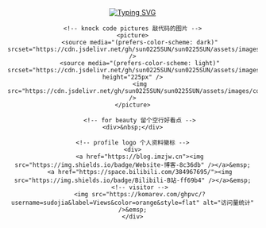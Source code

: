 <div align="center">
     <div>
        <a href="https://blog.imzjw.cn"><img src="https://readme-typing-svg.demolab.com?font=Fira+Code&pause=1000&random=false&width=435&separator=%3C&lines=Welcome+to+sudojia's+GitHub+homepage%3CSystem.out.println(%22Hello+World%22);" alt="Typing SVG" /></a>
    </div>

    <!-- knock code pictures 敲代码的图片 -->
    <picture>
        <source media="(prefers-color-scheme: dark)" srcset="https://cdn.jsdelivr.net/gh/sun0225SUN/sun0225SUN/assets/images/coding.gif" />
        <source media="(prefers-color-scheme: light)" srcset="https://cdn.jsdelivr.net/gh/sun0225SUN/sun0225SUN/assets/images/developer.svg" height="225px" />
        <img src="https://cdn.jsdelivr.net/gh/sun0225SUN/sun0225SUN/assets/images/coding.gif" />
    </picture>

        <!-- for beauty 留个空行好看点 -->
    <div>&nbsp;</div>

    <!-- profile logo 个人资料徽标 -->
    <div>
        <a href="https://blog.imzjw.cn"><img src="https://img.shields.io/badge/Website-博客-8c36db" /></a>&emsp;
        <a href="https://space.bilibili.com/384967695/"><img src="https://img.shields.io/badge/Bilibili-B站-ff69b4" /></a>&emsp;
        <!-- visitor -->
        <img src="https://komarev.com/ghpvc/?username=sudojia&label=Views&color=orange&style=flat" alt="访问量统计" />&emsp;
    </div>

    

</div>
